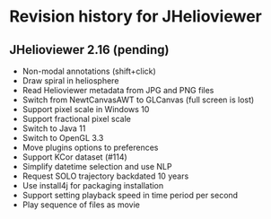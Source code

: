 
# Revision history for JHelioviewer

## JHelioviewer 2.16 (pending)

- Non-modal annotations (shift+click)
- Draw spiral in heliosphere
- Read Helioviewer metadata from JPG and PNG files
- Switch from NewtCanvasAWT to GLCanvas (full screen is lost)
- Support pixel scale in Windows 10
- Support fractional pixel scale
- Switch to Java 11
- Switch to OpenGL 3.3
- Move plugins options to preferences
- Support KCor dataset (#114)
- Simplify datetime selection and use NLP
- Request SOLO trajectory backdated 10 years
- Use install4j for packaging installation
- Support setting playback speed in time period per second
- Play sequence of files as movie
